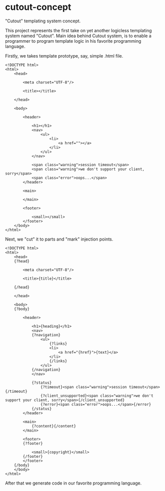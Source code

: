 # cutout-concept
"Cutout" templating system concept.

This project represents the first take on yet another logicless templating system named "Cutout".
Main idea behind Cutout system, is to enable a programmer to program template logic in his favorite programming language.

Firstly, we takes template prototype, say, simple .html file.

```
<!DOCTYPE html>
<html>
	<head>
		
		<meta charset="UTF-8"/>
		
		<title></title>
		
	</head>

	<body>
	
		<header>
		
			<h1></h1>
			<nav>
				<ul>
					<li>
						<a href=""></a>
					</li>
				</ul>
			</nav>
			
			<span class="warning">session timeout</span>
			<span class="warning">we don't support your client, sorry</span>
			<span class="error">oops...</span>
		</header>
	
		<main>
			
		</main>
		
		<footer>
			
			<small></small>
		</footer>
	</body>
</html>
```

Next, we "cut" it to parts and "mark" injection points.

```
<!DOCTYPE html>
<html>
	<head>
	{?head}
		
		<meta charset="UTF-8"/>
		
		<title>{title}</title>
		
	{/head}
	
	</head>

	<body>
	{?body}
	
		<header>
		
			<h1>{heading}</h1>
			<nav>
			{?navigation}
				<ul>
					{?links}
					<li>
						<a href="{href}">{text}</a>
					</li>
					{/links}
				</ul>
			{/navigation}
			</nav>
			
			{?status}
				{?timeout}<span class="warning">session timeout</span>{/timeout}
				{?client_unsupported}<span class="warning">we don't support your client, sorry</span>{/client_unsupported}
				{?error}<span class="error">oops...</span>{/error}
			{/status}
		</header>
	
		<main>
			{?content}{/content}
		</main>
		
		<footer>
		{?footer}
			
			<small>{copyright}</small>
		{/footer}
		</footer>
	{/body}
	</body>
</html>
```

After that we generate code in our favorite programming language.
